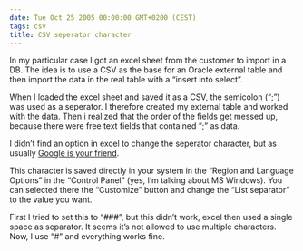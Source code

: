 ```yaml
---
date: Tue Oct 25 2005 00:00:00 GMT+0200 (CEST)
tags: csv
title: CSV seperator character
---
```



In my particular case I got an excel sheet from the customer to import
in a DB. The idea is to use a CSV as the base for an Oracle external
table and then import the data in the real table with a “insert into
select”.

When I loaded the excel sheet and saved it as a CSV, the semicolon (“;”)
was used as a seperator. I therefore created my external table and
worked with the data. Then i realized that the order of the fields get
messed up, because there were free text fields that contained “;” as
data.

I didn’t find an option in excel to change the seperator character, but
as usually [Google is your
friend](http://www.google.com/search?q=excel+csv+separator+character).

This character is saved directly in your system in the “Region and
Language Options” in the “Control Panel” (yes, I’m talking about MS
Windows). You can selected there the “Customize” button and change the
“List separator” to the value you want.

First I tried to set this to “\#\#\#”, but this didn’t work, excel then
used a single space as separator. It seems it’s not allowed to use
multiple characters. Now, I use “\#” and everything works fine.

